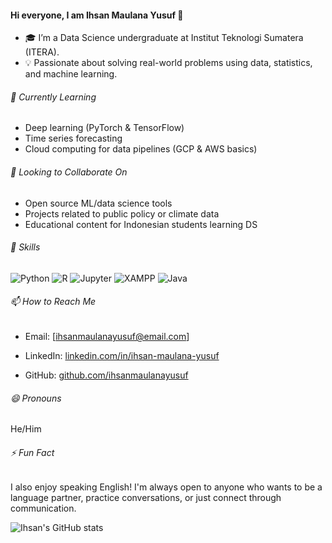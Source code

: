 #### Hi everyone, I am Ihsan Maulana Yusuf 👋

<!--
**ihsanmaulanayusuf/ihsanmaulanayusuf** is a ✨ _special_ ✨ repository because its `README.md` (this file) appears on your GitHub profile.

Here are some ideas to get you started:

- 🔭 I’m currently working on ...
- 🌱 I’m currently learning ...
- 👯 I’m looking to collaborate on ... 
- 🤔 I’m looking for help with ...
- 💬 Ask me about ...
- 📫 How to reach me: ...
- 😄 Pronouns: ...
- ⚡ Fun fact: ...
-->

- 🎓 I’m a Data Science undergraduate at Institut Teknologi Sumatera (ITERA).
- 💡 Passionate about solving real-world problems using data, statistics, and machine learning.

###### 🌱 Currently Learning
- Deep learning (PyTorch & TensorFlow)
- Time series forecasting
- Cloud computing for data pipelines (GCP & AWS basics)

###### 🤝 Looking to Collaborate On
- Open source ML/data science tools
- Projects related to public policy or climate data
- Educational content for Indonesian students learning DS

###### 💬 Skills 
![Python](https://img.shields.io/badge/Python-3776AB?style=for-the-badge&logo=python&logoColor=white) ![R](https://img.shields.io/badge/R-276DC3?style=for-the-badge&logo=r&logoColor=white) ![Jupyter](https://img.shields.io/badge/Jupyter-F37626?style=for-the-badge&logo=jupyter&logoColor=white) ![XAMPP](https://img.shields.io/badge/XAMPP-FA7E35?style=for-the-badge&logo=xampp&logoColor=white) ![Java](https://img.shields.io/badge/Java-007396?style=for-the-badge&logo=java&logoColor=white)





###### 📫 How to Reach Me
- Email: [ihsanmaulanayusuf@email.com]  
- LinkedIn: [linkedin.com/in/ihsan-maulana-yusuf](https://www.linkedin.com/in/ihsan-maulana-yusuf)

- GitHub: [github.com/ihsanmaulanayusuf](https://github.com/ihsanmaulanayusuf)

###### 😄 Pronouns
He/Him

###### ⚡ Fun Fact
I also enjoy speaking English! I'm always open to anyone who wants to be a language partner, practice conversations, or just connect through communication.


![Ihsan's GitHub stats](https://github-readme-stats.vercel.app/api?username=ihsanmaulanayusuf&show_icons=true&theme=radical)

